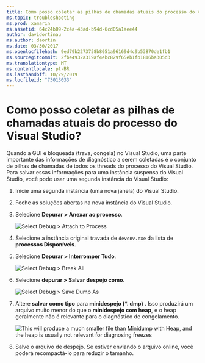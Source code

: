 ```yaml
---
title: Como posso coletar as pilhas de chamadas atuais do processo do Visual Studio?
ms.topic: troubleshooting
ms.prod: xamarin
ms.assetid: 64c24b09-2c4a-43ad-b94d-6cd05a1aee44
author: davidortinau
ms.author: daortin
ms.date: 03/30/2017
ms.openlocfilehash: 9ed79b2273758b8051a96169d4c9b53870de1fb1
ms.sourcegitcommit: 2fbe4932a319af4ebc829f65eb1fb1816ba305d3
ms.translationtype: MT
ms.contentlocale: pt-BR
ms.lasthandoff: 10/29/2019
ms.locfileid: "73013033"
---
```

# <a name="how-do-i-collect-the-current-call-stacks-of-the-visual-studio-process"></a>Como posso coletar as pilhas de chamadas atuais do processo do Visual Studio?

Quando a GUI é bloqueada (trava, congela) no Visual Studio, uma parte importante das informações de diagnóstico a serem coletadas é o conjunto de pilhas de chamadas de todos os threads do processo do Visual Studio. Para salvar essas informações para uma instância suspensa do Visual Studio, você pode usar uma segunda instância do Visual Studio:

1. Inicie uma segunda instância (uma nova janela) do Visual Studio.

2. Feche as soluções abertas na nova instância do Visual Studio.

3. Selecione **Depurar > Anexar ao processo**.

   ![](vs-callstack-images/image1.png "Select Debug > Attach to Process")

4. Selecione a instância original travada de `devenv.exe` da lista de **processos Disponíveis**.

5. Selecione **Depurar > Interromper Tudo**.

   ![](vs-callstack-images/image2.png "Select Debug > Break All")

6. Selecione **depurar > Salvar despejo como**.

   ![](vs-callstack-images/image3.png "Select Debug > Save Dump As")

7. Altere **salvar como tipo** para **minidespejo (\*. dmp)** . Isso produzirá um arquivo muito menor do que o **minidespejo com heap**, e o heap geralmente não é relevante para o diagnóstico de congelamento.

   ![](vs-callstack-images/image4.png "This will produce a much smaller file than Minidump with Heap, and the heap is usually not relevant for diagnosing freezes")

8. Salve o arquivo de despejo. Se estiver enviando o arquivo online, você poderá recompactá-lo para reduzir o tamanho.
